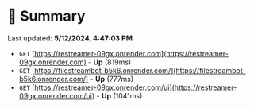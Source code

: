 # 📖 Summary
Last updated: **5/12/2024, 4:47:03 PM**

- `GET` [https://restreamer-09gx.onrender.com](https://restreamer-09gx.onrender.com) - **Up** (819ms)
- `GET` [https://filestreambot-b5k6.onrender.com/](https://filestreambot-b5k6.onrender.com/) - **Up** (777ms)
- `GET` [https://restreamer-09gx.onrender.com/ui](https://restreamer-09gx.onrender.com/ui) - **Up** (1041ms)
